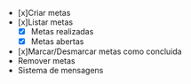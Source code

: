 - [x]Criar metas 
- [x]Listar metas
    -[x] Metas realizadas
    -[x] Metas abertas
- [x]Marcar/Desmarcar metas como concluida
- Remover metas
- Sistema de mensagens